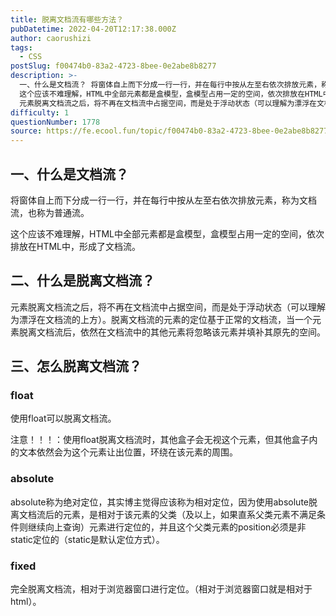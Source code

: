 ```yaml
---
title: 脱离文档流有哪些方法？
pubDatetime: 2022-04-20T12:17:38.000Z
author: caorushizi
tags:
  - CSS
postSlug: f00474b0-83a2-4723-8bee-0e2abe8b8277
description: >-
  一、什么是文档流？ 将窗体自上而下分成一行一行，并在每行中按从左至右依次排放元素，称为文档流，也称为普通流。
  这个应该不难理解，HTML中全部元素都是盒模型，盒模型占用一定的空间，依次排放在HTML中，形成了文档流。 二、什么是脱离文档流？
  元素脱离文档流之后，将不再在文档流中占据空间，而是处于浮动状态（可以理解为漂浮在文档流的上方）。脱离文档流的元素的定位基于正常的文档流，当一个元素脱离文档流后
difficulty: 1
questionNumber: 1778
source: https://fe.ecool.fun/topic/f00474b0-83a2-4723-8bee-0e2abe8b8277
---
```


## 一、什么是文档流？

将窗体自上而下分成一行一行，并在每行中按从左至右依次排放元素，称为文档流，也称为普通流。

这个应该不难理解，HTML中全部元素都是盒模型，盒模型占用一定的空间，依次排放在HTML中，形成了文档流。

## 二、什么是脱离文档流？

元素脱离文档流之后，将不再在文档流中占据空间，而是处于浮动状态（可以理解为漂浮在文档流的上方）。脱离文档流的元素的定位基于正常的文档流，当一个元素脱离文档流后，依然在文档流中的其他元素将忽略该元素并填补其原先的空间。

## 三、怎么脱离文档流？

### float

使用float可以脱离文档流。

注意！！！：使用float脱离文档流时，其他盒子会无视这个元素，但其他盒子内的文本依然会为这个元素让出位置，环绕在该元素的周围。

### absolute

absolute称为绝对定位，其实博主觉得应该称为相对定位，因为使用absolute脱离文档流后的元素，是相对于该元素的父类（及以上，如果直系父类元素不满足条件则继续向上查询）元素进行定位的，并且这个父类元素的position必须是非static定位的（static是默认定位方式）。

### fixed

完全脱离文档流，相对于浏览器窗口进行定位。（相对于浏览器窗口就是相对于html）。

